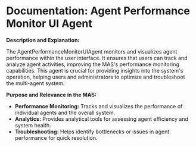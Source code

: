 # Documentation: Agent Performance Monitor UI Agent

**Description and Explanation:**

The AgentPerformanceMonitorUIAgent monitors and visualizes agent performance within the user interface. It ensures that users can track and analyze agent activities, improving the MAS's performance monitoring capabilities. This agent is crucial for providing insights into the system's operation, helping users and administrators to optimize and troubleshoot the multi-agent system.

**Purpose and Relevance in the MAS:**

- **Performance Monitoring:** Tracks and visualizes the performance of individual agents and the overall system.
- **Analytics:** Provides analytical tools for assessing agent efficiency and system health.
- **Troubleshooting:** Helps identify bottlenecks or issues in agent performance for quick resolution.